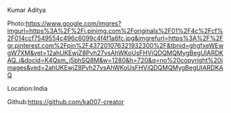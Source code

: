 Kumar Aditya


Photo:https://www.google.com/imgres?imgurl=https%3A%2F%2Fi.pinimg.com%2Foriginals%2F01%2F4c%2Fcf%2F014ccf7549554c496c6099c4f4f1a6fc.jpg&imgrefurl=https%3A%2F%2Fgr.pinterest.com%2Fpin%2F437201076321932300%2F&tbnid=ghgfxeWEwgW7XM&vet=12ahUKEwjZ8Pvh27vsAhWKoUsFHViQDQMQMygBegUIARDKAQ..i&docid=K4Qsm_j5bhSQ8M&w=1280&h=720&q=no%20copyright%20images&ved=2ahUKEwjZ8Pvh27vsAhWKoUsFHViQDQMQMygBegUIARDKAQ

Location:India

Github:https://github.com/ka007-creator
